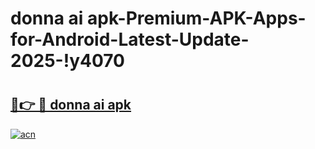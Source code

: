 # donna ai apk-Premium-APK-Apps-for-Android-Latest-Update-2025-!y4070

# <h2><a href="https://googleone.com">🔗👉 🔴 donna ai apk</a></h2>

[![acn](https://github.com/user-attachments/assets/0f9c940e-d8b0-45ae-aac7-cd30a18b3e1c)](https://googleone.com)

